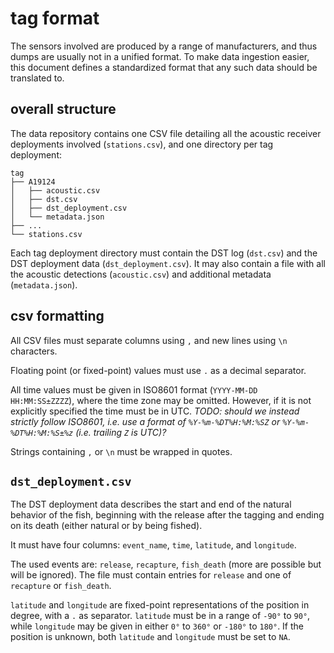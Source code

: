 # tag format

The sensors involved are produced by a range of manufacturers, and thus dumps are usually not in a unified format. To make data ingestion easier, this document defines a standardized format that any such data should be translated to.

## overall structure

The data repository contains one CSV file detailing all the acoustic receiver deployments involved (`stations.csv`), and one directory per tag deployment:

```
tag
├── A19124
│   ├── acoustic.csv
│   ├── dst.csv
│   ├── dst_deployment.csv
│   └── metadata.json
├── ...
└── stations.csv
```

Each tag deployment directory must contain the DST log (`dst.csv`) and the DST deployment data (`dst_deployment.csv`). It may also contain a file with all the acoustic detections (`acoustic.csv`) and additional metadata (`metadata.json`).

## csv formatting

All CSV files must separate columns using `,` and new lines using `\n` characters.

Floating point (or fixed-point) values must use `.` as a decimal separator.

All time values must be given in ISO8601 format (`YYYY-MM-DD HH:MM:SS±ZZZZ`), where the time zone may be omitted. However, if it is not explicitly specified the time must be in UTC. _TODO: should we instead strictly follow ISO8601, i.e. use a format of `%Y-%m-%DT%H:%M:%SZ` or `%Y-%m-%DT%H:%M:%S±%z` (i.e. trailing `Z` is UTC)?_

Strings containing `,` or `\n` must be wrapped in quotes.

## `dst_deployment.csv`

The DST deployment data describes the start and end of the natural behavior of the fish, beginning with the release after the tagging and ending on its death (either natural or by being fished).

It must have four columns: `event_name`, `time`, `latitude`, and `longitude`.

The used events are: `release`, `recapture`, `fish_death` (more are possible but will be ignored). The file must contain entries for `release` and one of `recapture` or `fish_death`.

`latitude` and `longitude` are fixed-point representations of the position in degree, with a `.` as separator. `latitude` must be in a range of `-90°` to `90°`, while `longitude` may be given in either `0°` to `360°` or `-180°` to `180°`. If the position is unknown, both `latitude` and `longitude` must be set to `NA`.
